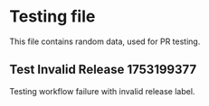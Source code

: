 # Testing file

This file contains random data, used for PR testing.


## Test Invalid Release 1753199377

Testing workflow failure with invalid release label.
